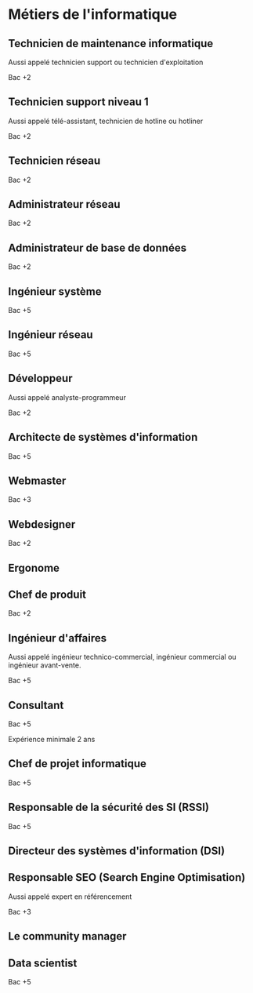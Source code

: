 # Métiers de l'informatique

## Technicien de maintenance informatique

Aussi appelé technicien support ou technicien d'exploitation

Bac +2

## Technicien support niveau 1

Aussi appelé télé-assistant, technicien de hotline ou hotliner

Bac +2

## Technicien réseau

Bac +2

## Administrateur réseau

Bac +2

## Administrateur de base de données

Bac +2

## Ingénieur système

Bac +5

## Ingénieur réseau

Bac +5

## Développeur

Aussi appelé analyste-programmeur

Bac +2

## Architecte de systèmes d'information

Bac +5

## Webmaster

Bac +3

## Webdesigner

Bac +2

## Ergonome

## Chef de produit

Bac +2

## Ingénieur d'affaires

Aussi appelé ingénieur technico-commercial, ingénieur commercial ou ingénieur avant-vente.

Bac +5

## Consultant

Bac +5

Expérience minimale 2 ans

## Chef de projet informatique

Bac +5

## Responsable de la sécurité des SI (RSSI)

Bac +5

## Directeur des systèmes d'information (DSI)

## Responsable SEO (Search Engine Optimisation)

Aussi appelé expert en référencement

Bac +3

## Le community manager

## Data scientist

Bac +5



